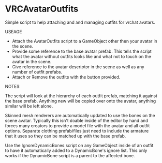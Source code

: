 # VRCAvatarOutfits
Simple script to help attaching and and managing outfits for vrchat avatars.

USEAGE

- Attach the AvatarOutfits script to a GameObject other then your avatar in the scene.
- Provide some reference to the base avatar prefab.  This tells the script what the avatar without outfits looks like and what not to touch on the avatar in the scene.
- Give reference to the avatar descriptor in the scene as well as any number of outfit prefabs.
- Attach or Remove the outfits with the button provided.

NOTES

The script will look at the hierarchy of each outfit prefab, matching it against the base prefab.  Anything new will be copied over onto the avatar, anything similar will be left alone.

Skinned mesh renderers are automatically updated to use the bones on the scene avatar.  Typically this isn't doable inside of the editor by hand and forces many creators to provide a model file with the avatar and all outfit options.  Separate clothing prefab/files just need to include the armature that it uses so they can be matched up with the base prefab.

Use the IgnoreDynamicBones script on any GameObject inside of an outfit to have it automatically added to a DynamicBone's ignore list.  This only works if the DynamicBone script is a parent to the affected bone.
